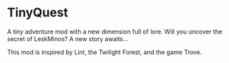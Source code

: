 # TinyQuest
<p>A tiny adventure mod with a new dimension full of lore. Will you uncover the secret of LeskMinos? A new story awaits…</p>
<p>This mod is inspired by Lint, the Twilight Forest, and the game Trove.</p>

